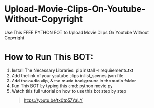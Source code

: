 # Upload-Movie-Clips-On-Youtube-Without-Copyright
 Use This FREE PYTHON BOT to Upload Movie Clips On Youtube Without Copyright
# How to Run This BOT:
 1. Install The Necessary Libraries: pip install -r requirements.txt<br>
 2. Add the link of your youtube clips in list_scenes.json file<br>
 3. Add the audio clip, & the music background in the audio folder<br>
 4. Run This BOT by typing this cmd: python movie.py<br>
 5. Watch this full tutorial on how to use this bot step by step<br>
    >https://youtu.be/tx0tp57YaLY
